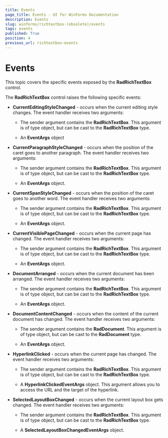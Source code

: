 ```yaml
---
title: Events
page_title: Events - UI for WinForms Documentation
description: Events
slug: winforms/richtextbox-(obsolete)/events
tags: events
published: True
position: 4
previous_url: richtextbox-events
---
```


# Events

This topic covers the specific events exposed by the __RadRichTextBox__ control.

The __RadRichTextBox__ control raises the following specific events:

* __CurrentEditingStyleChanged__ - occurs when the current editing style changes. The event handler receives two arguments:

	* The sender argument contains the __RadRichTextBox__. This argument is of type object, but can be cast to the __RadRichTextBox__ type.

	* An __EventArgs__ object

* __CurrentParagraphStyleChanged__ - occurs when the position of the caret goes to another paragraph. The event handler receives two arguments:

	* The sender argument contains the __RadRichTextBox__. This argument is of type object, but can be cast to the __RadRichTextBox__ type.

	* An __EventArgs__ object.

* __CurrentSpanStyleChanged__ - occurs when the position of the caret goes to another word. The event handler receives two arguments:

    * The sender argument contains the __RadRichTextBox__. This argument is of type object, but can be cast to the __RadRichTextBox__ type.

    * An __EventArgs__ object.

* __CurrentVisiblePageChanged__ - occurs when the current page has changed. The event handler receives two arguments:

    * The sender argument contains the __RadRichTextBox__. This argument is of type object, but can be cast to the __RadRichTextBox__ type.

    * An __EventArgs__ object.

* __DocumentArranged__ - occurs when the current document has been arranged. The event handler receives two arguments:

    * The sender argument contains the __RadRichTextBox__. This argument is of type object, but can be cast to the __RadRichTextBox__ type.

    * An __EventArgs__ object.

* __DocumentContentChanged__ - occurs when the content of the current document has changed. The event handler receives two arguments:

    * The sender argument contains the __RadDocument__. This argument is of type object, but can be cast to the __RadDocument__ type.

    * An __EventArgs__ object.

* __HyperlinkClicked__ - occurs when the current page has changed. The event handler receives two arguments:

    * The sender argument contains the __RadRichTextBox__. This argument is of type object, but can be cast to the __RadRichTextBox__ type.

    * A __HyperlinkClickedEventArgs__ object. This argument allows you to access the URL and the target of the hyperlink.

* __SelectedLayoutBoxChanged__ - occurs when the current layout box gets changed. The event handler receives two arguments:

    * The sender argument contains the __RadRichTextBox__. This argument is of type object, but can be cast to the __RadRichTextBox__ type.

    * A __SelectedLayoutBoxChangedEventArgs__ object.
